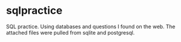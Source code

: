# sqlpractice
SQL practice. Using databases and questions I found on the web. The attached files were pulled from sqlite and postgresql.
